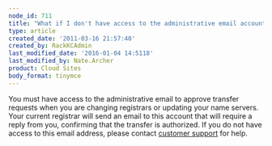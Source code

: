 ```yaml
---
node_id: 711
title: "What if I don't have access to the administrative email account listed for my domain name?"
type: article
created_date: '2011-03-16 21:57:40'
created_by: RackKCAdmin
last_modified_date: '2016-01-04 14:5118'
last_modified_by: Nate.Archer
product: Cloud Sites
body_format: tinymce
---
```


You must have access to the administrative email to approve transfer
requests when you are changing registrars or updating your name servers.
Your current registrar will send an email to this account that will
require a reply from you, confirming that the transfer is authorized. If
you do not have access to this email address, please contact [customer
support](http://manage.rackspacecloud.com/SupportMain.do "http://manage.rackspacecloud.com/SupportMain.do")
for help.

 

